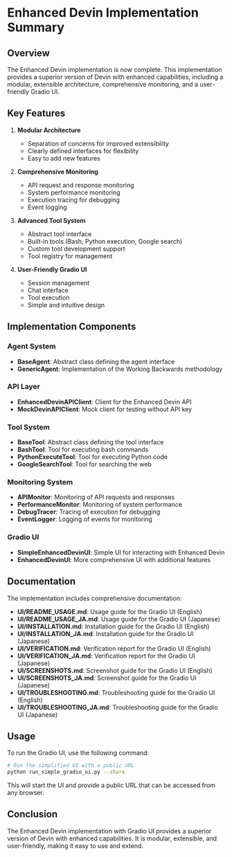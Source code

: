 # Enhanced Devin Implementation Summary

## Overview

The Enhanced Devin implementation is now complete. This implementation provides a superior version of Devin with enhanced capabilities, including a modular, extensible architecture, comprehensive monitoring, and a user-friendly Gradio UI.

## Key Features

1. **Modular Architecture**
   - Separation of concerns for improved extensibility
   - Clearly defined interfaces for flexibility
   - Easy to add new features

2. **Comprehensive Monitoring**
   - API request and response monitoring
   - System performance monitoring
   - Execution tracing for debugging
   - Event logging

3. **Advanced Tool System**
   - Abstract tool interface
   - Built-in tools (Bash, Python execution, Google search)
   - Custom tool development support
   - Tool registry for management

4. **User-Friendly Gradio UI**
   - Session management
   - Chat interface
   - Tool execution
   - Simple and intuitive design

## Implementation Components

### Agent System
- **BaseAgent**: Abstract class defining the agent interface
- **GenericAgent**: Implementation of the Working Backwards methodology

### API Layer
- **EnhancedDevinAPIClient**: Client for the Enhanced Devin API
- **MockDevinAPIClient**: Mock client for testing without API key

### Tool System
- **BaseTool**: Abstract class defining the tool interface
- **BashTool**: Tool for executing bash commands
- **PythonExecuteTool**: Tool for executing Python code
- **GoogleSearchTool**: Tool for searching the web

### Monitoring System
- **APIMonitor**: Monitoring of API requests and responses
- **PerformanceMonitor**: Monitoring of system performance
- **DebugTracer**: Tracing of execution for debugging
- **EventLogger**: Logging of events for monitoring

### Gradio UI
- **SimpleEnhancedDevinUI**: Simple UI for interacting with Enhanced Devin
- **EnhancedDevinUI**: More comprehensive UI with additional features

## Documentation

The implementation includes comprehensive documentation:

- **UI/README_USAGE.md**: Usage guide for the Gradio UI (English)
- **UI/README_USAGE_JA.md**: Usage guide for the Gradio UI (Japanese)
- **UI/INSTALLATION.md**: Installation guide for the Gradio UI (English)
- **UI/INSTALLATION_JA.md**: Installation guide for the Gradio UI (Japanese)
- **UI/VERIFICATION.md**: Verification report for the Gradio UI (English)
- **UI/VERIFICATION_JA.md**: Verification report for the Gradio UI (Japanese)
- **UI/SCREENSHOTS.md**: Screenshot guide for the Gradio UI (English)
- **UI/SCREENSHOTS_JA.md**: Screenshot guide for the Gradio UI (Japanese)
- **UI/TROUBLESHOOTING.md**: Troubleshooting guide for the Gradio UI (English)
- **UI/TROUBLESHOOTING_JA.md**: Troubleshooting guide for the Gradio UI (Japanese)

## Usage

To run the Gradio UI, use the following command:

```bash
# Run the simplified UI with a public URL
python run_simple_gradio_ui.py --share
```

This will start the UI and provide a public URL that can be accessed from any browser.

## Conclusion

The Enhanced Devin implementation with Gradio UI provides a superior version of Devin with enhanced capabilities. It is modular, extensible, and user-friendly, making it easy to use and extend.
